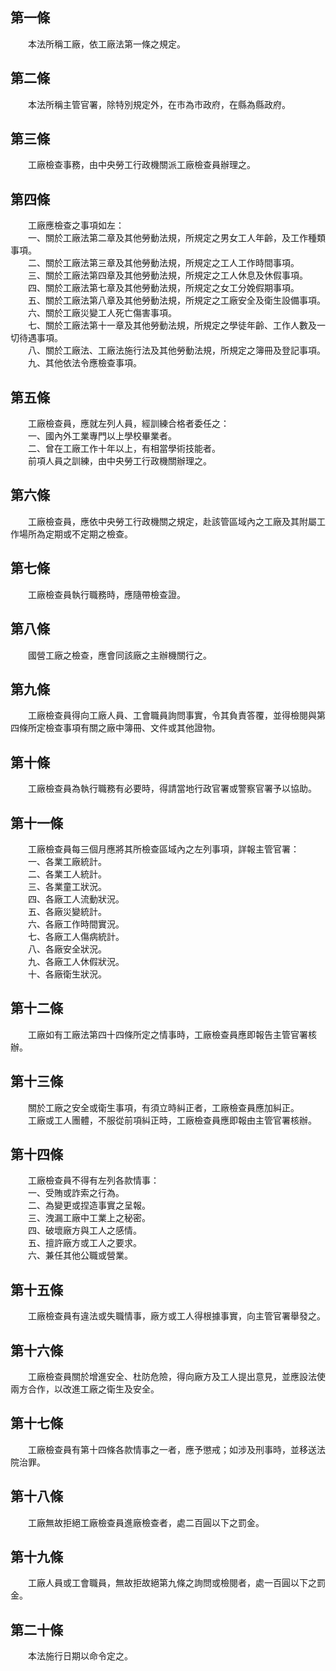 第一條 
-------
　　本法所稱工廠，依工廠法第一條之規定。  


第二條 
-------
　　本法所稱主管官署，除特別規定外，在市為市政府，在縣為縣政府。  


第三條 
-------
　　工廠檢查事務，由中央勞工行政機關派工廠檢查員辦理之。  


第四條 
-------
　　工廠應檢查之事項如左：  
　　一、關於工廠法第二章及其他勞動法規，所規定之男女工人年齡，及工作種類事項。  
　　二、關於工廠法第三章及其他勞動法規，所規定之工人工作時間事項。  
　　三、關於工廠法第四章及其他勞動法規，所規定之工人休息及休假事項。  
　　四、關於工廠法第七章及其他勞動法規，所規定之女工分娩假期事項。  
　　五、關於工廠法第八章及其他勞動法規，所規定之工廠安全及衛生設備事項。  
　　六、關於工廠災變工人死亡傷害事項。  
　　七、關於工廠法第十一章及其他勞動法規，所規定之學徒年齡、工作人數及一切待遇事項。  
　　八、關於工廠法、工廠法施行法及其他勞動法規，所規定之簿冊及登記事項。  
　　九、其他依法令應檢查事項。  


第五條 
-------
　　工廠檢查員，應就左列人員，經訓練合格者委任之：  
　　一、國內外工業專門以上學校畢業者。  
　　二、曾在工廠工作十年以上，有相當學術技能者。  
　　前項人員之訓練，由中央勞工行政機關辦理之。  


第六條 
-------
　　工廠檢查員，應依中央勞工行政機關之規定，赴該管區域內之工廠及其附屬工作場所為定期或不定期之檢查。  


第七條 
-------
　　工廠檢查員執行職務時，應隨帶檢查證。  


第八條 
-------
　　國營工廠之檢查，應會同該廠之主辦機關行之。  


第九條 
-------
　　工廠檢查員得向工廠人員、工會職員詢問事實，令其負責答覆，並得檢閱與第四條所定檢查事項有關之廠中簿冊、文件或其他證物。  


第十條 
-------
　　工廠檢查員為執行職務有必要時，得請當地行政官署或警察官署予以協助。  


第十一條 
---------
　　工廠檢查員每三個月應將其所檢查區域內之左列事項，詳報主管官署：  
　　一、各業工廠統計。  
　　二、各業工人統計。  
　　三、各業童工狀況。  
　　四、各廠工人流動狀況。  
　　五、各廠災變統計。  
　　六、各廠工作時間實況。  
　　七、各廠工人傷病統計。  
　　八、各廠安全狀況。  
　　九、各廠工人休假狀況。  
　　十、各廠衛生狀況。  


第十二條 
---------
　　工廠如有工廠法第四十四條所定之情事時，工廠檢查員應即報告主管官署核辦。  


第十三條 
---------
　　關於工廠之安全或衛生事項，有須立時糾正者，工廠檢查員應加糾正。  
　　工廠或工人團體，不服從前項糾正時，工廠檢查員應即報由主管官署核辦。  


第十四條 
---------
　　工廠檢查員不得有左列各款情事：  
　　一、受賄或詐索之行為。  
　　二、為變更或捏造事實之呈報。  
　　三、洩漏工廠中工業上之秘密。  
　　四、破壞廠方與工人之感情。  
　　五、擅許廠方或工人之要求。  
　　六、兼任其他公職或營業。  


第十五條 
---------
　　工廠檢查員有違法或失職情事，廠方或工人得根據事實，向主管官署舉發之。  


第十六條 
---------
　　工廠檢查員關於增進安全、杜防危險，得向廠方及工人提出意見，並應設法使兩方合作，以改進工廠之衛生及安全。  


第十七條 
---------
　　工廠檢查員有第十四條各款情事之一者，應予懲戒；如涉及刑事時，並移送法院治罪。  


第十八條 
---------
　　工廠無故拒絕工廠檢查員進廠檢查者，處二百圓以下之罰金。  


第十九條 
---------
　　工廠人員或工會職員，無故拒故絕第九條之詢問或檢閱者，處一百圓以下之罰金。  


第二十條 
---------
　　本法施行日期以命令定之。